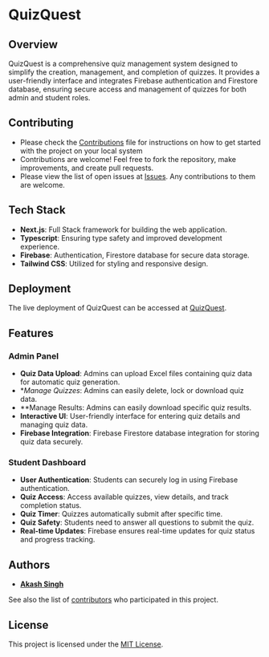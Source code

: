 # QuizQuest 

## Overview

QuizQuest is a comprehensive quiz management system designed to simplify the creation, management, and completion of quizzes. It provides a user-friendly interface and integrates Firebase authentication and Firestore database, ensuring secure access and management of quizzes for both admin and student roles.


## Contributing

- Please check the [Contributions](https://github.com/Akash-Singh04/QuizQuest/blob/master/CONTRIBUTING.md) file for instructions on how to get started with the project on your local system
- Contributions are welcome! Feel free to fork the repository, make improvements, and create pull requests.
- Please view the list of open issues at [Issues](https://github.com/Akash-Singh04/QuizQuest/issues). Any contributions to them are welcome.


## Tech Stack

- **Next.js**: Full Stack framework for building the web application.
- **Typescript**: Ensuring type safety and improved development experience.
- **Firebase**: Authentication, Firestore database for secure data storage.
- **Tailwind CSS**: Utilized for styling and responsive design.


## Deployment

The live deployment of QuizQuest can be accessed at [QuizQuest](https://quiz-quest-delta.vercel.app/).

## Features

### Admin Panel

- **Quiz Data Upload**: Admins can upload Excel files containing quiz data for automatic quiz generation.
- **Manage Quizzes*: Admins can easily delete, lock or download quiz data.
- **Manage Results: Admins can easily download specific quiz results. 
- **Interactive UI**: User-friendly interface for entering quiz details and managing quiz data.
- **Firebase Integration**: Firebase Firestore database integration for storing quiz data securely.

### Student Dashboard

- **User Authentication**: Students can securely log in using Firebase authentication.
- **Quiz Access**: Access available quizzes, view details, and track completion status.
- **Quiz Timer**: Quizzes automatically submit after specific time.
- **Quiz Safety**: Students need to answer all questions to submit the quiz.
- **Real-time Updates**: Firebase ensures real-time updates for quiz status and progress tracking.



## Authors

* [**Akash Singh**](https://github.com/Akash-Singh04)

See also the list of [contributors](https://github.com/Akash-Singh04/QuizQuest/contributors) who participated in this project.

## License

This project is licensed under the [MIT License](LICENSE).

